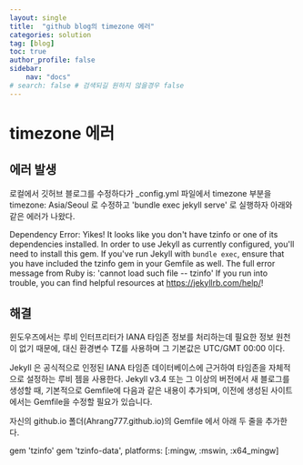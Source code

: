 ```yaml
---
layout: single
title:  "github blog의 timezone 에러"
categories: solution
tag: [blog]
toc: true
author_profile: false
sidebar:
    nav: "docs"
# search: false # 검색되길 원하지 않을경우 false    
---
```


# timezone 에러

## 에러 발생

로컬에서 깃허브 블로그를 수정하다가 _config.yml 파일에서 timezone 부분을 timezone: Asia/Seoul 로 수정하고 'bundle exec jekyll serve' 로 실행하자 아래와 같은 에러가 나왔다.



Dependency Error: Yikes! It looks like you don't have tzinfo or one of its dependencies installed. In order to use Jekyll as currently configured, you'll need to install this gem. If you've run Jekyll with `bundle exec`, ensure that you have included the tzinfo gem in your Gemfile as well. The full error message from Ruby is: 'cannot load such file -- tzinfo' If you run into trouble, you can find helpful resources at https://jekyllrb.com/help/!



## 해결

윈도우즈에서는 루비 인터프리터가 IANA 타임존 정보를 처리하는데 필요한 정보 원천이 없기 때문에, 대신 환경변수 TZ를 사용하며 그 기본값은 UTC/GMT 00:00 이다. 

Jekyll 은 공식적으로 인정된 IANA 타임존 데이터베이스에 근거하여 타임존을 자체적으로 설정하는 루비 젬을 사용한다. Jekyll v3.4 또는 그 이상의 버전에서 새 블로그를 생성할 때, 기본적으로 Gemfile에 다음과 같은 내용이 추가되며, 이전에 생성된 사이트에서는 Gemfile을 수정할 필요가 있습니다.

자신의 github.io 폴더(Ahrang777.github.io)의 Gemfile 에서 아래 두 줄을 추가한다.

gem 'tzinfo'
gem 'tzinfo-data', platforms: [:mingw, :mswin, :x64_mingw]






